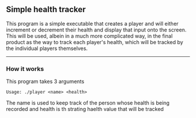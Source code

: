 ## Simple health tracker
This program is a simple executable that creates a player and will either increment or decrement their health and display that input onto the screen. This will be used, albein in a much more complicated way, in the final product as the way to track each player's health, which will be tracked by the individual players themselves. 
 ___
 ### How it works
This program takes 3 arguments

    Usage: ./player <name> <health>

The name is used to keep track of the person whose health is being recorded and health is th strating haelth value that will be tracked
